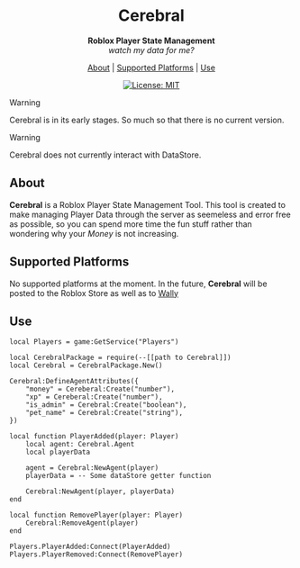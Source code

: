 <div align="center">

# Cerebral
**Roblox Player State Management**\
*watch my data for me?*

[About](#about) |
[Supported Platforms](#supported-platforms) |
[Use](#use)

[![License: MIT](https://img.shields.io/badge/License-MIT-yellow.svg)](https://opensource.org/licenses/MIT)

</div>

> [!WARNING]
> Cerebral is in its early stages. So much so that there is no current version.

> [!WARNING]
> Cerebral does not currently interact with DataStore.

## About
**Cerebral** is a Roblox Player State Management Tool. This tool is created to make managing Player Data through the server as seemeless and error free as possible, so you can spend more time the fun stuff rather than wondering why your *Money* is not increasing.

## Supported Platforms
No supported platforms at the moment. In the future, **Cerebral** will be posted to the Roblox Store as well as to [Wally](www.wally.run)

## Use
```luau
local Players = game:GetService("Players")

local CerebralPackage = require(--[[path to Cerebral]])
local Cerebral = CerebralPackage.New()

Cerebral:DefineAgentAttributes({
    "money" = Cereberal:Create("number"),
    "xp" = Cereberal:Create("number"),
    "is_admin" = Cerebral:Create("boolean"),
    "pet_name" = Cerebral:Create("string"),
})

local function PlayerAdded(player: Player)
    local agent: Cerebral.Agent
    local playerData

    agent = Cerebral:NewAgent(player)
    playerData = -- Some dataStore getter function

    Cerebral:NewAgent(player, playerData)
end

local function RemovePlayer(player: Player)
    Cerebral:RemoveAgent(player)
end

Players.PlayerAdded:Connect(PlayerAdded)
Players.PlayerRemoved:Connect(RemovePlayer)
```
